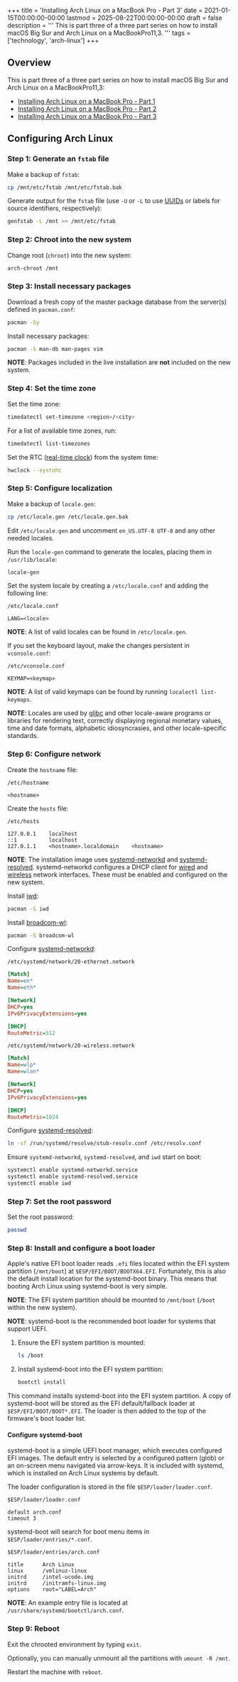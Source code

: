 +++
title = 'Installing Arch Linux on a MacBook Pro - Part 3'
date = 2021-01-15T00:00:00-00:00
lastmod = 2025-08-22T00:00:00-00:00
draft = false
description = '''
This is part three of a three part series on how to install macOS Big Sur and
Arch Linux on a MacBookPro11,3.
'''
tags = ['technology', 'arch-linux']
+++

## Overview

This is part three of a three part series on how to install macOS Big Sur and
Arch Linux on a MacBookPro11,3:

- [Installing Arch Linux on a MacBook Pro - Part 1][Installing Arch Linux on a MacBook Pro - Part 1]
- [Installing Arch Linux on a MacBook Pro - Part 2][Installing Arch Linux on a MacBook Pro - Part 2]
- [Installing Arch Linux on a MacBook Pro - Part 3][Installing Arch Linux on a MacBook Pro - Part 3]

## Configuring Arch Linux

### Step 1: Generate an `fstab` file

Make a backup of `fstab`:

```bash
cp /mnt/etc/fstab /mnt/etc/fstab.bak
```

Generate output for the `fstab` file (use `-U` or `-L` to use [UUIDs][UUIDs] or
labels for source identifiers, respectively):

```bash
genfstab -L /mnt >> /mnt/etc/fstab
```

### Step 2: Chroot into the new system

Change root (`chroot`) into the new system:

```bash
arch-chroot /mnt
```

### Step 3: Install necessary packages

Download a fresh copy of the master package database from the server(s) defined
in `pacman.conf`:

```bash
pacman -Sy
```

Install necessary packages:

```bash
pacman -S man-db man-pages vim
```

**NOTE**: Packages included in the live installation are **not** included on
the new system.

### Step 4: Set the time zone

Set the time zone:

```bash
timedatectl set-timezone <region>/<city>
```

For a list of available time zones, run:

```bash
timedatectl list-timezones
```

Set the RTC ([real-time clock][real-time clock]) from the system time:

```bash
hwclock --systohc
```

### Step 5: Configure localization

Make a backup of `locale.gen`:

```bash
cp /etc/locale.gen /etc/locale.gen.bak
```

Edit `/etc/locale.gen` and uncomment `en_US.UTF-8 UTF-8` and any other needed
locales.

Run the `locale-gen` command to generate the locales, placing them in
`/usr/lib/locale`:

```bash
locale-gen
```

Set the system locale by creating a `/etc/locale.conf` and adding the following
line:

`/etc/locale.conf`

```
LANG=<locale>
```

**NOTE**: A list of valid locales can be found in `/etc/locale.gen`.

If you set the keyboard layout, make the changes persistent in `vconsole.conf`:

`/etc/vconsole.conf`

```
KEYMAP=<keymap>
```

**NOTE**: A list of valid keymaps can be found by running `localectl
list-keymaps`.

**NOTE**: Locales are used by [glibc][glibc] and other locale-aware programs or
libraries for rendering text, correctly displaying regional monetary values,
time and date formats, alphabetic idiosyncrasies, and other locale-specific
standards.

### Step 6: Configure network

Create the `hostname` file:

`/etc/hostname`

```
<hostname>
```

Create the `hosts` file:

`/etc/hosts`

```
127.0.0.1    localhost
::1          localhost
127.0.1.1    <hostname>.localdomain    <hostname>
```

**NOTE**: The installation image uses [systemd-networkd][systemd-networkd] and
[systemd-resolved][systemd-resolved]. systemd-networkd configures a DHCP client
for [wired][wired] and [wireless][wireless] network interfaces. These must be
enabled and configured on the new system.

Install [iwd][iwd]:

```bash
pacman -S iwd
```

Install [broadcom-wl][broadcom-wl]:

```bash
pacman -S broadcom-wl
```

Configure [systemd-networkd][systemd-networkd]:

`/etc/systemd/network/20-ethernet.network`

```ini
[Match]
Name=en*
Name=eth*

[Network]
DHCP=yes
IPv6PrivacyExtensions=yes

[DHCP]
RouteMetric=512
```

`/etc/systemd/network/20-wireless.network`

```ini
[Match]
Name=wlp*
Name=wlan*

[Network]
DHCP=yes
IPv6PrivacyExtensions=yes

[DHCP]
RouteMetric=1024
```

Configure [systemd-resolved][systemd-resolved]:

```bash
ln -sf /run/systemd/resolve/stub-resolv.conf /etc/resolv.conf
```

Ensure `systemd-networkd`, `systemd-resolved`, and `iwd` start on boot:

```bash
systemctl enable systemd-networkd.service
systemctl enable systemd-resolved.service
systemctl enable iwd
```

### Step 7: Set the root password

Set the root password:

```bash
passwd
```

### Step 8: Install and configure a boot loader

Apple's native EFI boot loader reads `.efi` files located within the EFI system
partition (`/mnt/boot`) at `$ESP/EFI/BOOT/BOOTX64.EFI`. Fortunately, this is
also the default install location for the systemd-boot binary. This means that
booting Arch Linux using systemd-boot is very simple.

**NOTE**: The EFI system partition should be mounted to `/mnt/boot` (`/boot`
within the new system).

**NOTE**: systemd-boot is the recommended boot loader for systems that support
UEFI.

1. Ensure the EFI system partition is mounted:

    ```bash
    ls /boot
    ```

2. Install systemd-boot into the EFI system partition:

    ```bash
    bootctl install
    ```

This command installs systemd-boot into the EFI system partition. A copy of
systemd-boot will be stored as the EFI default/fallback loader at
`$ESP/EFI/BOOT/BOOT*.EFI`. The loader is then added to the top of the
firmware's boot loader list.

#### Configure systemd-boot

systemd-boot is a simple UEFI boot manager, which executes configured EFI
images. The default entry is selected by a configured pattern (glob) or an
on-screen menu navigated via arrow-keys. It is included with systemd, which is
installed on Arch Linux systems by default.

The loader configuration is stored in the file `$ESP/loader/loader.conf`.

`$ESP/loader/loader.conf`

```
default arch.conf
timeout 3
```

systemd-boot will search for boot menu items in `$ESP/loader/entries/*.conf`.

`$ESP/loader/entries/arch.conf`

```
title      Arch Linux
linux      /vmlinuz-linux
initrd     /intel-ucode.img
initrd     /initramfs-linux.img
options    root="LABEL=Arch"
```

**NOTE**: An example entry file is located at
`/usr/share/systemd/bootctl/arch.conf`.

### Step 9: Reboot

Exit the chrooted environment by typing `exit`.

Optionally, you can manually unmount all the partitions with `umount -R /mnt`.

Restart the machine with `reboot`.

[Installing Arch Linux on a MacBook Pro - Part 1]: https://nickolaskraus.io/posts/installing-arch-linux-on-a-macbookpro-part-1/
[Installing Arch Linux on a MacBook Pro - Part 2]: https://nickolaskraus.io/posts/installing-arch-linux-on-a-macbookpro-part-2/
[Installing Arch Linux on a MacBook Pro - Part 3]: https://nickolaskraus.io/posts/installing-arch-linux-on-a-macbookpro-part-3/
[UUIDs]: https://wiki.archlinux.org/index.php/UUID
[real-time clock]: https://man7.org/linux/man-pages/man4/rtc.4.html
[glibc]: https://archlinux.org/packages/?name=glibc
[systemd-networkd]: https://wiki.archlinux.org/index.php/Systemd-networkd
[systemd-resolved]: https://wiki.archlinux.org/index.php/Systemd-resolved
[wired]: https://gitlab.archlinux.org/archlinux/archiso/-/blob/master/configs/releng/airootfs/etc/systemd/network/20-ethernet.network
[wireless]: https://gitlab.archlinux.org/archlinux/archiso/-/blob/master/configs/releng/airootfs/etc/systemd/network/20-wireless.network
[iwd]: https://wiki.archlinux.org/index.php/Iwd
[broadcom-wl]: https://wiki.archlinux.org/index.php/Broadcom_wireless
[broadcom-wl package]: https://archlinux.org/packages/?name=broadcom-wl
